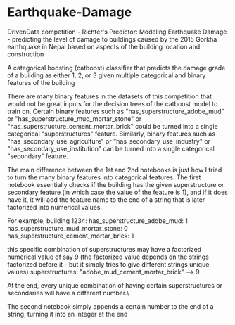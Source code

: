 # Earthquake-Damage
DrivenData competition - Richter's Predictor: Modeling Earthquake Damage - predicting the level of damage to buildings caused by the 2015 Gorkha earthquake in Nepal based on aspects of the building location and construction

A categorical boosting (catboost) classifier that predicts the damage grade of a building as either 1, 2, or 3 given multiple categorical and binary features of the building

There are many binary features in the datasets of this competition that would not be great inputs for the decision trees of the catboost model to train on. 
Certain binary features such as "has_superstructure_adobe_mud" or "has_superstructure_mud_mortar_stone" or "has_superstructure_cement_mortar_brick" could be turned into a single categorical "superstructures" feature.
Similarly, binary features such as "has_secondary_use_agriculture" or "has_secondary_use_industry" or "has_secondary_use_institution" can be turned into a single categorical "secondary" feature.

The main difference between the 1st and 2nd notebooks is just how I tried to turn the many binary features into categorical features.
The first notebook essentially checks if the building has the given superstructure or secondary feature (in which case the value of the feature is 1), and if it does have it, it will add the feature name to the end of a string that is later factorized into numerical values.

For example, building 1234:
has_superstructure_adobe_mud: 1
has_superstructure_mud_mortar_stone: 0
has_superstructure_cement_mortar_brick: 1

this specific combination of superstructures may have a factorized numerical value of say 9 (the factorized value depends on the strings factorized before it - but it simply tries to give different strings unique values)
superstructures: "adobe_mud_cement_mortar_brick" --> 9

At the end, every unique combination of having certain superstructures or secondaries will have a different number.\


The second notebook simply appends a certain number to the end of a string, turning it into an integer at the end
